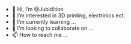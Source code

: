 - 👋 Hi, I’m @Jubidition
- 👀 I’m interested in 3D printing, electrinics ect.
- 🌱 I’m currently learning ...
- 💞️ I’m looking to collaborate on ...
- 📫 How to reach me ...

<!---
Jubidition/Jubidition is a ✨ special ✨ repository because its `README.md` (this file) appears on your GitHub profile.
You can click the Preview link to take a look at your changes.
--->

